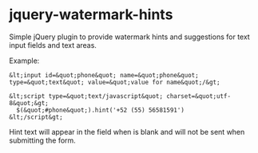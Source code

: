 # jquery-watermark-hints

Simple jQuery plugin to provide watermark hints and suggestions for text input fields and text areas.

Example:

    &lt;input id=&quot;phone&quot; name=&quot;phone&quot; type=&quot;text&quot; value=&quot;value for name&quot;/&gt;
  
    &lt;script type=&quot;text/javascript&quot; charset=&quot;utf-8&quot;&gt;
      $(&quot;#phone&quot;).hint('+52 (55) 56581591')
    &lt;/script&gt;
  

Hint text will appear in the field when is blank and will not be sent when submitting the form.